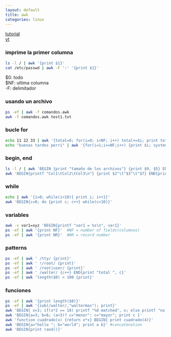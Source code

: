 ```yaml
---
layout: default
title: awk
categories: linux
---
```

[tutorial](https://low-orbit.net/awk-tutorial)   
[yt](https://www.youtube.com/watch?v=KZ9Oj4XZ8d8&t=1486s)   
### imprime la primer columna
```bash
ls -l / | awk '{print $1}'
cat /etc/passwd | awk -F ':' '{print $1}'
```
$0: todo  
$NF: ultima columna  
-F: delimitador  
### usando un archivo
```bash
ps -ef | awk -f comandos.awk
awk -f comandos.awk test1.txt
```
### bucle for
```bash
echo 11 22 33 | awk '{total=0; for(i=0; i<NF; i++) total+=$i; print total}'
echo "buenas tardes perri" | awk '{for(i=1;i<=NF;i++) {print $i; system("sleep 1")}}'
```
### begin, end
```bash
ls -l / | awk 'BEGIN {print "tamaño de los archivos"} {print $9, $5} END{print "chau"}'
awk 'BEGIN{printf "Col1\tCol2\tCol3\n"} {print $2"\t"$3"\t"$7} END{print "Done"}' test1.txt
```
### while
```bash
echo | awk '{i=0; while(i<10){ print i; i++}}'
awk 'BEGIN{c=0; do {print c; c++} while(c<10)}'

```
### variables
```bash
awk -v var1=xyz 'BEGIN{printf "var1 = %s\n", var1}'
ps -ef | awk '{print NF}'  #NF = number of fields(columnas)
ps -ef | awk '{print NR}'  #NR = record number 

```
### patterns
```bash
ps -ef | awk ' /tty/ {print}'
ps -ef | awk ' !/root/ {print}'
ps -ef | awk ' /root|user/ {print}'
ps -ef | awk ' /walter/ {c++} END{print "total ", c}'
ps -ef | awk 'length($0) < 100 {print}'
```
### funciones
```bash
ps -ef | awk '{print length($0)}'
ps -ef | awk '{sub(/walter/,"waltermas"); print}'
awk 'BEGIN{ x=3; if(x*2 == 10) printf "%d matched", x; else printf "no match"}'
awk 'BEGIN{a=3; b=6; (a<3)? c="menor": c="mayor"; print c }'
awk 'function cuadrado(x) {return x*x} BEGIN{ print cuadrado(4)}'
awk 'BEGIN{a="hello "; b="world"; print a b}' #concatenation
awk 'BEGIN{print rand()}'
```

